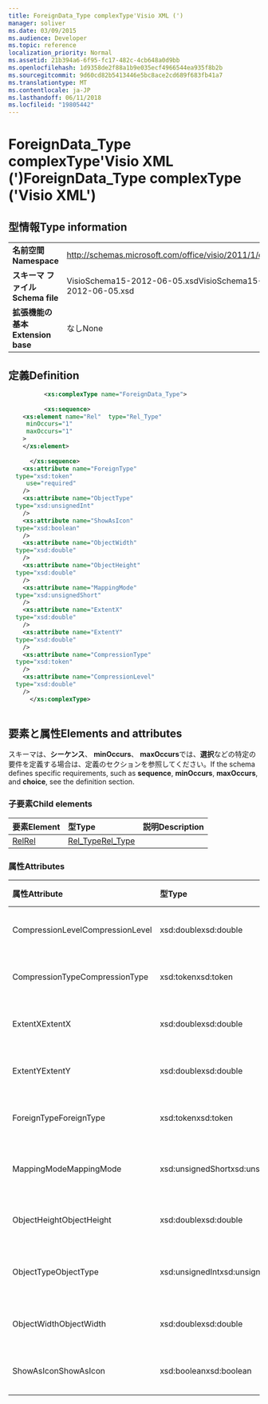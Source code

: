 ```yaml
---
title: ForeignData_Type complexType'Visio XML (')
manager: soliver
ms.date: 03/09/2015
ms.audience: Developer
ms.topic: reference
localization_priority: Normal
ms.assetid: 21b394a6-6f95-fc17-482c-4cb648a0d9bb
ms.openlocfilehash: 1d9358de2f88a1b9e035ecf4966544ea935f8b2b
ms.sourcegitcommit: 9d60cd82b5413446e5bc8ace2cd689f683fb41a7
ms.translationtype: MT
ms.contentlocale: ja-JP
ms.lasthandoff: 06/11/2018
ms.locfileid: "19805442"
---
```

# <a name="foreigndatatype-complextype-visio-xml"></a><span data-ttu-id="6db30-102">ForeignData_Type complexType'Visio XML (')</span><span class="sxs-lookup"><span data-stu-id="6db30-102">ForeignData_Type complexType ('Visio XML')</span></span>

## <a name="type-information"></a><span data-ttu-id="6db30-103">型情報</span><span class="sxs-lookup"><span data-stu-id="6db30-103">Type information</span></span>

|||
|:-----|:-----|
|<span data-ttu-id="6db30-104">**名前空間**</span><span class="sxs-lookup"><span data-stu-id="6db30-104">**Namespace**</span></span> <br/> |http://schemas.microsoft.com/office/visio/2011/1/core  <br/> |
|<span data-ttu-id="6db30-105">**スキーマ ファイル**</span><span class="sxs-lookup"><span data-stu-id="6db30-105">**Schema file**</span></span> <br/> |<span data-ttu-id="6db30-106">VisioSchema15-2012-06-05.xsd</span><span class="sxs-lookup"><span data-stu-id="6db30-106">VisioSchema15-2012-06-05.xsd</span></span>  <br/> |
|<span data-ttu-id="6db30-107">**拡張機能の基本**</span><span class="sxs-lookup"><span data-stu-id="6db30-107">**Extension base**</span></span> <br/> |<span data-ttu-id="6db30-108">なし</span><span class="sxs-lookup"><span data-stu-id="6db30-108">None</span></span>  <br/> |
   
## <a name="definition"></a><span data-ttu-id="6db30-109">定義</span><span class="sxs-lookup"><span data-stu-id="6db30-109">Definition</span></span>

```XML
          <xs:complexType name="ForeignData_Type">
          
          <xs:sequence>
    <xs:element name="Rel"  type="Rel_Type"
     minOccurs="1"
     maxOccurs="1"
    >
    </xs:element>
    
      </xs:sequence>
    <xs:attribute name="ForeignType"
  type="xsd:token"
     use="required"
    />
    <xs:attribute name="ObjectType"
  type="xsd:unsignedInt"
    />
    <xs:attribute name="ShowAsIcon"
  type="xsd:boolean"
    />
    <xs:attribute name="ObjectWidth"
  type="xsd:double"
    />
    <xs:attribute name="ObjectHeight"
  type="xsd:double"
    />
    <xs:attribute name="MappingMode"
  type="xsd:unsignedShort"
    />
    <xs:attribute name="ExtentX"
  type="xsd:double"
    />
    <xs:attribute name="ExtentY"
  type="xsd:double"
    />
    <xs:attribute name="CompressionType"
  type="xsd:token"
    />
    <xs:attribute name="CompressionLevel"
  type="xsd:double"
    />
      </xs:complexType>
      
```

## <a name="elements-and-attributes"></a><span data-ttu-id="6db30-110">要素と属性</span><span class="sxs-lookup"><span data-stu-id="6db30-110">Elements and attributes</span></span>

<span data-ttu-id="6db30-111">スキーマは、**シーケンス**、 **minOccurs**、 **maxOccurs**では、**選択**などの特定の要件を定義する場合は、定義のセクションを参照してください。</span><span class="sxs-lookup"><span data-stu-id="6db30-111">If the schema defines specific requirements, such as **sequence**, **minOccurs**, **maxOccurs**, and **choice**, see the definition section.</span></span> 
  
### <a name="child-elements"></a><span data-ttu-id="6db30-112">子要素</span><span class="sxs-lookup"><span data-stu-id="6db30-112">Child elements</span></span>

|<span data-ttu-id="6db30-113">**要素**</span><span class="sxs-lookup"><span data-stu-id="6db30-113">**Element**</span></span>|<span data-ttu-id="6db30-114">**型**</span><span class="sxs-lookup"><span data-stu-id="6db30-114">**Type**</span></span>|<span data-ttu-id="6db30-115">**説明**</span><span class="sxs-lookup"><span data-stu-id="6db30-115">**Description**</span></span>|
|:-----|:-----|:-----|
|[<span data-ttu-id="6db30-116">Rel</span><span class="sxs-lookup"><span data-stu-id="6db30-116">Rel</span></span>](rel-element-foreigndata_type-complextypevisio-xml.md) <br/> |[<span data-ttu-id="6db30-117">Rel_Type</span><span class="sxs-lookup"><span data-stu-id="6db30-117">Rel_Type</span></span>](rel_type-complextypevisio-xml.md) <br/> ||
   
### <a name="attributes"></a><span data-ttu-id="6db30-118">属性</span><span class="sxs-lookup"><span data-stu-id="6db30-118">Attributes</span></span>

|<span data-ttu-id="6db30-119">**属性**</span><span class="sxs-lookup"><span data-stu-id="6db30-119">**Attribute**</span></span>|<span data-ttu-id="6db30-120">**型**</span><span class="sxs-lookup"><span data-stu-id="6db30-120">**Type**</span></span>|<span data-ttu-id="6db30-121">**必須**</span><span class="sxs-lookup"><span data-stu-id="6db30-121">**Required**</span></span>|<span data-ttu-id="6db30-122">**説明**</span><span class="sxs-lookup"><span data-stu-id="6db30-122">**Description**</span></span>|<span data-ttu-id="6db30-123">**使用可能な値**</span><span class="sxs-lookup"><span data-stu-id="6db30-123">**Possible values**</span></span>|
|:-----|:-----|:-----|:-----|:-----|
|<span data-ttu-id="6db30-124">CompressionLevel</span><span class="sxs-lookup"><span data-stu-id="6db30-124">CompressionLevel</span></span>  <br/> |<span data-ttu-id="6db30-125">xsd:double</span><span class="sxs-lookup"><span data-stu-id="6db30-125">xsd:double</span></span>  <br/> |<span data-ttu-id="6db30-126">省略可能</span><span class="sxs-lookup"><span data-stu-id="6db30-126">optional</span></span>  <br/> ||<span data-ttu-id="6db30-127">Xsd:double 型の値です。</span><span class="sxs-lookup"><span data-stu-id="6db30-127">Values of the xsd:double type.</span></span>  <br/> |
|<span data-ttu-id="6db30-128">CompressionType</span><span class="sxs-lookup"><span data-stu-id="6db30-128">CompressionType</span></span>  <br/> |<span data-ttu-id="6db30-129">xsd:token</span><span class="sxs-lookup"><span data-stu-id="6db30-129">xsd:token</span></span>  <br/> |<span data-ttu-id="6db30-130">省略可能</span><span class="sxs-lookup"><span data-stu-id="6db30-130">optional</span></span>  <br/> ||<span data-ttu-id="6db30-131">Xsd:token の値を入力します。</span><span class="sxs-lookup"><span data-stu-id="6db30-131">Values of the xsd:token type.</span></span>  <br/> |
|<span data-ttu-id="6db30-132">ExtentX</span><span class="sxs-lookup"><span data-stu-id="6db30-132">ExtentX</span></span>  <br/> |<span data-ttu-id="6db30-133">xsd:double</span><span class="sxs-lookup"><span data-stu-id="6db30-133">xsd:double</span></span>  <br/> |<span data-ttu-id="6db30-134">省略可能</span><span class="sxs-lookup"><span data-stu-id="6db30-134">optional</span></span>  <br/> ||<span data-ttu-id="6db30-135">Xsd:double 型の値です。</span><span class="sxs-lookup"><span data-stu-id="6db30-135">Values of the xsd:double type.</span></span>  <br/> |
|<span data-ttu-id="6db30-136">ExtentY</span><span class="sxs-lookup"><span data-stu-id="6db30-136">ExtentY</span></span>  <br/> |<span data-ttu-id="6db30-137">xsd:double</span><span class="sxs-lookup"><span data-stu-id="6db30-137">xsd:double</span></span>  <br/> |<span data-ttu-id="6db30-138">省略可能</span><span class="sxs-lookup"><span data-stu-id="6db30-138">optional</span></span>  <br/> ||<span data-ttu-id="6db30-139">Xsd:double 型の値です。</span><span class="sxs-lookup"><span data-stu-id="6db30-139">Values of the xsd:double type.</span></span>  <br/> |
|<span data-ttu-id="6db30-140">ForeignType</span><span class="sxs-lookup"><span data-stu-id="6db30-140">ForeignType</span></span>  <br/> |<span data-ttu-id="6db30-141">xsd:token</span><span class="sxs-lookup"><span data-stu-id="6db30-141">xsd:token</span></span>  <br/> |<span data-ttu-id="6db30-142">必須</span><span class="sxs-lookup"><span data-stu-id="6db30-142">required</span></span>  <br/> ||<span data-ttu-id="6db30-143">Xsd:token の値を入力します。</span><span class="sxs-lookup"><span data-stu-id="6db30-143">Values of the xsd:token type.</span></span>  <br/> |
|<span data-ttu-id="6db30-144">MappingMode</span><span class="sxs-lookup"><span data-stu-id="6db30-144">MappingMode</span></span>  <br/> |<span data-ttu-id="6db30-145">xsd:unsignedShort</span><span class="sxs-lookup"><span data-stu-id="6db30-145">xsd:unsignedShort</span></span>  <br/> |<span data-ttu-id="6db30-146">省略可能</span><span class="sxs-lookup"><span data-stu-id="6db30-146">optional</span></span>  <br/> ||<span data-ttu-id="6db30-147">Xsd:unsignedShort の値を入力します。</span><span class="sxs-lookup"><span data-stu-id="6db30-147">Values of the xsd:unsignedShort type.</span></span>  <br/> |
|<span data-ttu-id="6db30-148">ObjectHeight</span><span class="sxs-lookup"><span data-stu-id="6db30-148">ObjectHeight</span></span>  <br/> |<span data-ttu-id="6db30-149">xsd:double</span><span class="sxs-lookup"><span data-stu-id="6db30-149">xsd:double</span></span>  <br/> |<span data-ttu-id="6db30-150">省略可能</span><span class="sxs-lookup"><span data-stu-id="6db30-150">optional</span></span>  <br/> ||<span data-ttu-id="6db30-151">Xsd:double 型の値です。</span><span class="sxs-lookup"><span data-stu-id="6db30-151">Values of the xsd:double type.</span></span>  <br/> |
|<span data-ttu-id="6db30-152">ObjectType</span><span class="sxs-lookup"><span data-stu-id="6db30-152">ObjectType</span></span>  <br/> |<span data-ttu-id="6db30-153">xsd:unsignedInt</span><span class="sxs-lookup"><span data-stu-id="6db30-153">xsd:unsignedInt</span></span>  <br/> |<span data-ttu-id="6db30-154">省略可能</span><span class="sxs-lookup"><span data-stu-id="6db30-154">optional</span></span>  <br/> ||<span data-ttu-id="6db30-155">Xsd:unsignedInt の値を入力します。</span><span class="sxs-lookup"><span data-stu-id="6db30-155">Values of the xsd:unsignedInt type.</span></span>  <br/> |
|<span data-ttu-id="6db30-156">ObjectWidth</span><span class="sxs-lookup"><span data-stu-id="6db30-156">ObjectWidth</span></span>  <br/> |<span data-ttu-id="6db30-157">xsd:double</span><span class="sxs-lookup"><span data-stu-id="6db30-157">xsd:double</span></span>  <br/> |<span data-ttu-id="6db30-158">省略可能</span><span class="sxs-lookup"><span data-stu-id="6db30-158">optional</span></span>  <br/> ||<span data-ttu-id="6db30-159">Xsd:double 型の値です。</span><span class="sxs-lookup"><span data-stu-id="6db30-159">Values of the xsd:double type.</span></span>  <br/> |
|<span data-ttu-id="6db30-160">ShowAsIcon</span><span class="sxs-lookup"><span data-stu-id="6db30-160">ShowAsIcon</span></span>  <br/> |<span data-ttu-id="6db30-161">xsd:boolean</span><span class="sxs-lookup"><span data-stu-id="6db30-161">xsd:boolean</span></span>  <br/> |<span data-ttu-id="6db30-162">省略可能</span><span class="sxs-lookup"><span data-stu-id="6db30-162">optional</span></span>  <br/> ||<span data-ttu-id="6db30-163">Xsd:boolean の値を入力します。</span><span class="sxs-lookup"><span data-stu-id="6db30-163">Values of the xsd:boolean type.</span></span>  <br/> |
   

